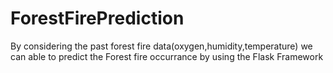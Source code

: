 # ForestFirePrediction
By considering the past forest fire data(oxygen,humidity,temperature) we can able to predict the Forest fire occurrance by using the Flask Framework
